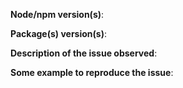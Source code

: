 **Node/npm version(s)**:

**Package(s) version(s)**:

**Description of the issue observed**:

**Some example to reproduce the issue**:

